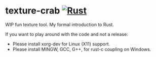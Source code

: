# texture-crab [![Rust](https://github.com/deiudex/texture-crab/actions/workflows/rust.yml/badge.svg?branch=main)](https://github.com/deiudex/texture-crab/actions/workflows/rust.yml)
WIP fun texture tool. My formal introduction to Rust.

If you want to play around with the code and not a release:
* Please install xorg-dev for Linux (X11) support.
* Please install MINGW, GCC, G++, for rust-c coupling on Windows.

